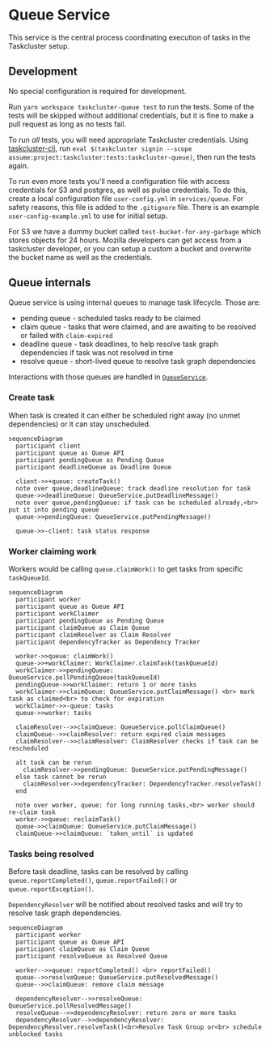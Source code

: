 # Queue Service

This service is the central process coordinating execution of tasks in the Taskcluster setup.

## Development

No special configuration is required for development.

Run `yarn workspace taskcluster-queue test` to run the tests.
Some of the tests will be skipped without additional credentials, but it is fine to make a pull request as long as no tests fail.

To run _all_ tests, you will need appropriate Taskcluster credentials.
Using [taskcluster-cli](https://github.com/taskcluster/taskcluster-cli), run `eval $(taskcluster signin --scope assume:project:taskcluster:tests:taskcluster-queue)`, then run the tests again.

To run even more tests you'll need a configuration file with access credentials for S3 and postgres, as well as pulse credentials.
To do this, create a local configuration file `user-config.yml` in `services/queue`.
For safety reasons, this file is added to the `.gitignore` file.
There is an example `user-config-example.yml` to use for initial setup.

For S3 we have a dummy bucket called `test-bucket-for-any-garbage` which stores objects for 24 hours.
Mozilla developers can get access from a taskcluster developer, or you can setup a custom a bucket and overwrite the bucket name as well as the credentials.

## Queue internals

Queue service is using internal queues to manage task lifecycle. Those are:

- pending queue - scheduled tasks ready to be claimed
- claim queue - tasks that were claimed, and are awaiting to be resolved or failed with `claim-expired`
- deadline queue - task deadlines, to help resolve task graph dependencies if task was not resolved in time
- resolve queue - short-lived queue to resolve task graph dependencies

Interactions with those queues are handled in [`QueueService`](./src/queueservice.js).

### Create task

When task is created it can either be scheduled right away (no unmet dependencies) or it can stay unscheduled.

```mermaid
sequenceDiagram
  participant client
  participant queue as Queue API
  participant pendingQueue as Pending Queue
  participant deadlineQueue as Deadline Queue

  client->>+queue: createTask()
  note over queue,deadlineQueue: track deadline resolution for task
  queue->>deadlineQueue: QueueService.putDeadlineMessage()
  note over queue,pendingQueue: if task can be scheduled already,<br> put it into pending queue
  queue->>pendingQueue: QueueService.putPendingMessage()

  queue->>-client: task status response
```

### Worker claiming work

Workers would be calling `queue.claimWork()` to get tasks from specific `taskQueueId`.

```mermaid
sequenceDiagram
  participant worker
  participant queue as Queue API
  participant workClaimer
  participant pendingQueue as Pending Queue
  participant claimQueue as Claim Queue
  participant claimResolver as Claim Resolver
  participant dependencyTracker as Dependency Tracker

  worker->>queue: claimWork()
  queue->>+workClaimer: WorkClaimer.claimTask(taskQueueId)
  workClaimer->>pendingQueue: QueueService.pollPendingQueue(taskQueueId)
  pendingQueue->>workClaimer: return 1 or more tasks
  workClaimer->>claimQueue: QueueService.putClaimMessage() <br> mark task as claimed<br> to check for expiration
  workClaimer->>-queue: tasks
  queue->>worker: tasks

  claimResolver-->>claimQueue: QueueService.pollClaimQueue()
  claimQueue-->>claimResolver: return expired claim messages
  claimResolver-->>claimResolver: ClaimResolver checks if task can be rescheduled

  alt task can be rerun
    claimResolver->>pendingQueue: QueueService.putPendingMessage()
  else task cannot be rerun
    claimResolver->>dependencyTracker: DependencyTracker.resolveTask()
  end

  note over worker, queue: for long running tasks,<br> worker should re-claim task
  worker->>queue: reclaimTask()
  queue->>claimQueue: QueueService.putClaimMessage()
  claimQueue->>claimQueue: `taken_until` is updated

```

### Tasks being resolved

Before task deadline, tasks can be resolved by calling `queue.reportCompleted()`, `queue.reportFailed()` or `queue.reportException()`.

`DependencyResolver` will be notified about resolved tasks and will try to resolve task graph dependencies.

```mermaid
sequenceDiagram
  participant worker
  participant queue as Queue API
  participant claimQueue as Claim Queue
  participant resolveQueue as Resolved Queue

  worker-->>queue: reportCompleted() <br> reportFailed()
  queue-->>resolveQueue: QueueService.putResolvedMessage()
  queue-->>claimQueue: remove claim message

  dependencyResolver-->>resolveQueue: QueueService.pollResolvedMessage()
  resolveQueue-->>dependencyResolver: return zero or more tasks
  dependencyResolver-->>dependencyResolver: DependencyResolver.resolveTask()<br>Resolve Task Group or<br> schedule unblocked tasks

```
